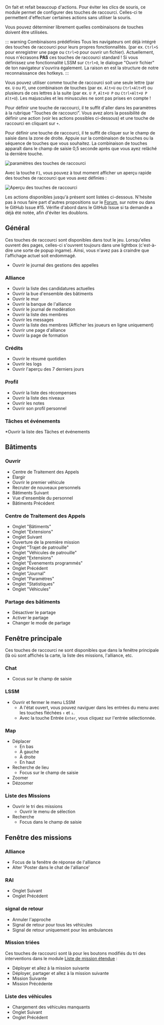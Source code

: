 On fait et refait beaucoup d'actions.
Pour éviter les clics de souris, ce module permet de configurer des touches de raccourci.
Celles-ci te permettent d'effectuer certaines actions sans utiliser la souris.

Vous pouvez déterminer librement quelles combinaisons de touches doivent être utilisées.

::: warning Combinaisons prédéfinies
Tous les navigateurs ont déjà intégré des touches de raccourci pour leurs propres fonctionnalités.
(par ex. `Ctrl+S` pour enregistrer une page ou `Ctrl+O` pour ouvrir un fichier).
Actuellement, nous n'écrasons **PAS** ces touches de raccourci standard !
Si vous définissez une fonctionnalité LSSM sur `Ctrl+O`, le dialogue "Ouvrir fichier" de ton navigateur s'ouvrira également.
La raison en est la structure de notre reconnaissance des hotkeys.
:::

Vous pouvez utiliser comme touche de raccourci soit une seule lettre (par ex. `U` ou `P`), une combinaison de touches
(par ex. `Alt+U` ou `Ctrl+Alt+P`) ou plusieurs de ces lettres à la suite (par ex. `U P`, `Alt+U P` ou `Ctrl+Alt+U P Alt+U`).
Les majuscules et les minuscules ne sont pas prises en compte !

Pour définir une touche de raccourci, il te suffit d'aller dans les paramètres à la rubrique "Touches de raccourci".
Vous avez alors la possibilité de définir une action (voir les actions possibles ci-dessous)
et une touche de raccourci en cliquant sur `+`.

Pour définir une touche de raccourci, il te suffit de cliquer sur le champ de saisie dans la zone de droite.
Appuie sur la combinaison de touches ou la séquence de touches que vous souhaitez.
La combinaison de touches apparaît dans le champ de saisie 0,5 seconde après que vous ayez relâché la dernière touche.

![paramètres des touches de raccourci](./settings.png)

Avec la touche `F1`,
vous pouvez à tout moment afficher un aperçu rapide des touches de raccourci que vous avez définies :

![Aperçu des touches de raccourci](./overview.png)

Les actions disponibles jusqu'à présent sont listées ci-dessous.
N'hésite pas à nous faire part d'autres propositions sur le
[Forum](https://forum.leitstellenspiel.de/index.php?thread/19176-lss-manager-v-4/), sur notre <discord/> ou dans le
<a :href="$theme.variables.github + '/issues/15'" target="_blank">GitHub Issue #15</a>.
Vérifie d'abord dans le GitHub Issue si ta demande a déjà été notée, afin d'éviter les doublons.

## Général

Ces touches de raccourci sont disponibles dans tout le jeu.
Lorsqu'elles ouvrent des pages, celles-ci s'ouvrent toujours dans une lightbox (c'est-à-dire une sorte de popup ingame).
Ainsi, vous n'avez pas à craindre que l'affichage actuel soit endommagé.

* Ouvrir le journal des gestions des appelles

### Alliance

* Ouvrir la liste des candidatures actuelles
* Ouvrir la bue d'ensemble des bâtiments
* Ouvrir le mur
* Ouvrir la banque de l'alliance
* Ouvrir le journal de modération
* Ouvrir la liste des membres
* Ouvrir les messages
* Ouvrir la liste des membres (Afficher les joueurs en ligne uniquement)
* Ouvrir une page d'alliance
* Ouvrir la page de formation

### Crédits

* Ouvrir le résumé quotidien
* Ouvrir les logs
* Ouvrir l'aperçu des 7 derniers jours

### Profil

* Ouvrir la liste des récompenses
* Ouvrir la liste des niveaux
* Ouvrir les notes
* Ouvrir son profil personnel

### Tâches et événements

*Ouvrir la liste des Tâches et événements

## Bâtiments

### Ouvrir

* Centre de Traitement des Appels
* Élargir
* Ouvrir le premier véhicule
* Recruter de nouveaux personnels
* Bâtiments Suivant
* Vue d'ensemble du personnel
* Bâtiments Précédent

### Centre de Traitement des Appels

* Onglet "Bâtiments"
* Onglet "Extensions"
* Onglet Suivant
* Ouverture de la première mission
* Onglet "Trajet de patrouille"
* Onglet "Véhicules de patrouille"
* Onglet "Extensions"
* Onglet "Évenements programmés"
* Onglet Précédent
* Onglet "Journal"
* Onglet "Paramètres"
* Onglet "Statistiques"
* Onglet "Véhicules"

### Partage des bâtiments

* Désactiver le partage
* Activer le partage
* Changer le mode de partage

## Fenêtre principale

Ces touches de raccourci ne sont disponibles que dans la fenêtre principale
(là où sont affichés la carte, la liste des missions, l'alliance, etc.

### Chat

* Cocus sur le champ de saisie

### LSSM

* Ouvrir et fermer le menu LSSM
    * A l'état ouvert, vous pouvez naviguer dans les entrées du menu avec les touches fléchées `↑` et `↓`.
    * Avec la touche Entrée `Enter`, vous cliquez sur l'entrée sélectionnée.

### Map

* Déplacer 
  * En bas
  * À gauche
  * À droite
  * En haut
* Recherche de lieu
  * Focus sur le champ de saisie
* Zoomer
* Dézoomer

### Liste des Missions

* Ouvrir le tri des missions
  * Ouvrir le menu de sélection
* Recherche
  * Focus dans le champ de saisie

## Fenêtre des missions

### Alliance

* Focus de la fenêtre de réponse de l'alliance
* Alter 'Poster dans le chat de l'alliance'

### RAI

* Onglet Suivant
* Onglet Précédent
 
### signal de retour 

* Annuler l'approche
* Signal de retour pour tous les véhicules
* Signal de retour uniquement pour les ambulances

### Mission triées


Ces touches de raccourci sont là pour les boutons modifiés du tri des interventions dans le module
[Liste de mission étendue](../extendedCallList/#trier-les-missions) :

* Déployer et allez à la mission suivante
* Déployer, partager et allez à la mission suivante
* Mission Suivante
* Mission Précédente

### Liste des véhicules

* Chargement des véhicules manquants
* Onglet Suivant
* Onglet Précédent

